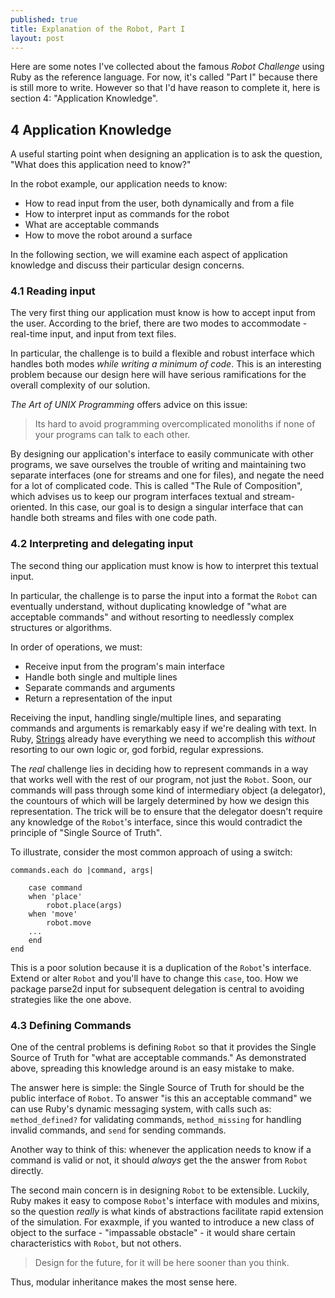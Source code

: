 ```yaml
---
published: true
title: Explanation of the Robot, Part I
layout: post
---
```

Here are some notes I've collected about the famous *Robot Challenge* using Ruby as the reference language. For now, it's called "Part I" because there is still more to write. However so that I'd have reason to complete it, here is section 4: "Application Knowledge".

## 4 Application Knowledge

A useful starting point when designing an application is to ask the question, "What does this application need to know?"

In the robot example, our application needs to know:

- How to read input from the user, both dynamically and from a file
- How to interpret input as commands for the robot
- What are acceptable commands
- How to move the robot around a surface

In the following section, we will examine each aspect of application knowledge and discuss their particular design concerns.

### 4.1 Reading input

The very first thing our application must know is how to accept input from the user. According to the brief, there are two modes to accommodate - real-time input, and input from text files.

In particular, the challenge is to build a flexible and robust interface which handles both modes *while writing a minimum of code*. This is an interesting problem because our design here will have serious ramifications for the overall complexity of our solution.

*The Art of UNIX Programming* offers advice on this issue:

> Its hard to avoid programming overcomplicated monoliths if none of your programs can talk to each other.

By designing our application's interface to easily communicate with other programs, we save ourselves the trouble of writing and maintaining two separate interfaces (one for streams and one for files), and negate the need for a lot of complicated code. This is called "The Rule of Composition", which advises us to keep our program interfaces textual and stream-oriented. In this case, our goal is to design a singular interface that can handle both streams and files with one code path.

### 4.2 Interpreting and delegating input

The second thing our application must know is how to interpret this textual input.

In particular, the challenge is to parse the input into a format the `Robot` can eventually understand, without duplicating knowledge of "what are acceptable commands" and without resorting to needlessly complex structures or algorithms.

In order of operations, we must:

- Receive input from the program's main interface
- Handle both single and multiple lines
- Separate commands and arguments
- Return a representation of the input

Receiving the input, handling single/multiple lines, and separating commands and arguments is remarkably easy if we're dealing with text. In Ruby, [Strings](http://www.ruby-doc.org/core-2.1.5/String.html) already have everything we need to accomplish this *without* resorting to our own logic or, god forbid, regular expressions.

The *real* challenge lies in deciding how to represent commands in a way that works well with the rest of our program, not just the `Robot`. Soon, our commands will pass through some kind of intermediary object (a delegator), the countours of which will be largely determined by how we design this representation. The trick will be to ensure that the delegator doesn't require any knowledge of the `Robot`'s interface, since this would contradict the principle of "Single Source of Truth".

To illustrate, consider the most common approach of using a switch:

```
commands.each do |command, args|

    case command
    when 'place'
        robot.place(args)
    when 'move'
        robot.move
    ...
    end
end
```
This is a poor solution because it is a duplication of the `Robot`'s interface. Extend or alter `Robot` and you'll have to change this `case`, too. How we package parse2d input for subsequent delegation is central to avoiding strategies like the one above.

### 4.3 Defining Commands

One of the central problems is defining `Robot` so that it provides the Single Source of Truth for  "what are acceptable commands." As demonstrated above, spreading this knowledge around is an easy mistake to make.

The answer here is simple: the Single Source of Truth for should be the public interface of `Robot`. To answer "is this an acceptable command" we can use Ruby's dynamic messaging system, with calls such as: `method_defined?` for validating commands, `method_missing` for handling invalid commands, and `send` for sending commands.

Another way to think of this: whenever the application needs to know if a command is valid or not, it should *always* get the the answer from `Robot` directly.

The second main concern is in designing `Robot` to be extensible. Luckily, Ruby makes it easy to  compose `Robot`'s interface with modules and mixins, so the question *really* is what kinds of abstractions facilitate rapid extension of the simulation. For exaxmple, if you wanted to introduce a new class of object to the surface - "impassable obstacle" - it would share certain characteristics with  `Robot`, but not others.

> Design for the future, for it will be here sooner than you think.

Thus, modular inheritance makes the most sense here.
